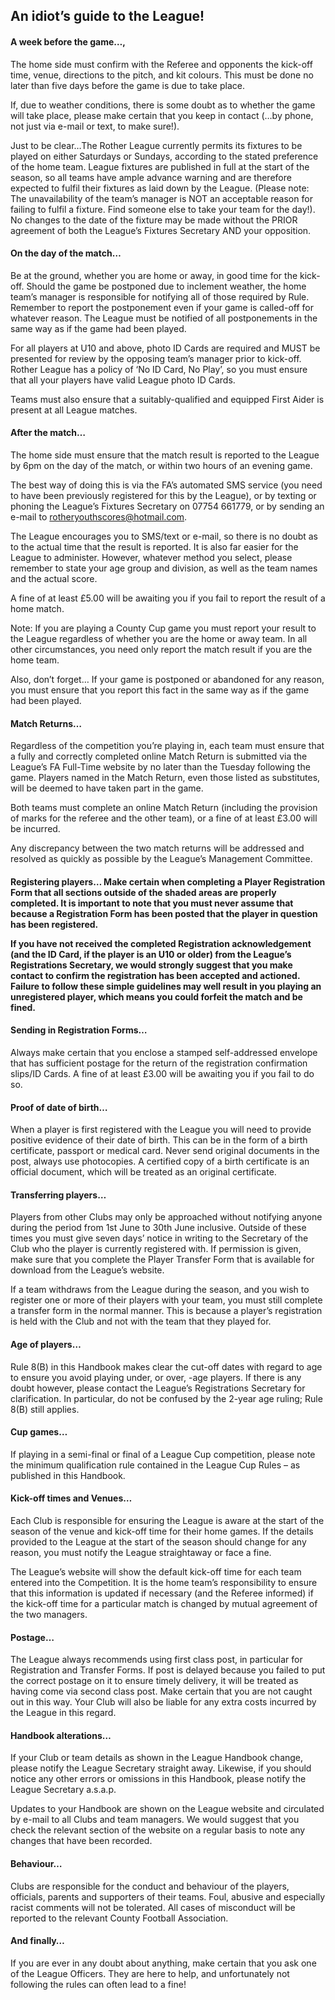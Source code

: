 <h2>An idiot’s guide to the League! </h2>  

<h4>A week before the game…,</h4>
The home side must confirm with the Referee and opponents the kick-off time, venue, directions to the pitch, and kit colours. This must be done no later than five days before the game is due to take place.

If, due to weather conditions, there is some doubt as to whether the game will take place, please make certain that you keep in contact (…by phone, not just via e-mail or text, to make sure!).

Just to be clear…The Rother League currently permits its fixtures to be played on either Saturdays or Sundays, according to the stated preference of the home team.  League fixtures are published in full at the start of the season, so all teams have ample advance warning and are therefore expected to fulfil their fixtures as laid down by the League.  (Please note: The unavailability of the team’s manager is NOT an acceptable reason for failing to fulfil a fixture.   Find someone else to take your team for the day!).  No changes to the date of the fixture may be made without the PRIOR agreement of both the League’s Fixtures Secretary AND your opposition.

<h4>On the day of the match…</h4>
Be at the ground, whether you are home or away, in good time for the kick-off.  Should the game be postponed due to inclement weather, the home team’s manager is responsible for notifying all of those required by Rule.  Remember to report the postponement even if your game is called-off for whatever reason.  The League must be notified of all postponements in the same way as if the game had been played.

For all players at U10 and above, photo ID Cards are required and MUST be presented for review by the opposing team’s manager prior to kick-off.  Rother League has a policy of ‘No ID Card, No Play’, so you must ensure that all your players have valid League photo ID Cards.

Teams must also ensure that a suitably-qualified and equipped First Aider is present at all League matches.

<h4>After the match…</h4>
The home side must ensure that the match result is reported to the League by 6pm on the day of the match, or within two hours of an evening game. 

The best way of doing this is via the FA’s automated SMS service (you need to have been previously registered for this by the League), or by texting or phoning the League’s Fixtures Secretary on 07754 661779, or by sending an e-mail to rotheryouthscores@hotmail.com.

The League encourages you to SMS/text or e-mail, so there is no doubt as to the actual time that the result is reported.  It is also far easier for the League to administer.  However, whatever method you select, please remember to state your age group and division, as well as the team names and the actual score.  

A fine of at least £5.00 will be awaiting you if you fail to report the result of a home match.

Note: If you are playing a County Cup game you must report your result to the League regardless of whether you are the home or away team.  In all other circumstances, you need only report the match result if you are the home team.

Also, don’t forget… If your game is postponed or abandoned for any reason, you must ensure that you report this fact in the same way as if the game had been played.

<h4>Match Returns…</h4>
Regardless of the competition you’re playing in, each team must ensure that a fully and correctly completed online Match Return is submitted via the League’s FA Full-Time website by no later than the Tuesday following the game.  Players named in the Match Return, even those listed as substitutes, will be deemed to have taken part in the game. 

Both teams must complete an online Match Return (including the provision of marks for the referee and the other team), or a fine of at least £3.00 will be incurred.

Any discrepancy between the two match returns will be addressed and resolved as quickly as possible by the League’s Management Committee.

<h4>Registering players…
Make certain when completing a Player Registration Form that all sections outside of the shaded areas are properly completed.   It is important to note that you must never assume that because a Registration Form has been posted that the player in question has been registered.  

If you have not received the completed Registration acknowledgement (and the ID Card, if the player is an U10 or older) from the League’s Registrations Secretary, we would strongly suggest that you make contact to confirm the registration has been accepted and actioned.  Failure to follow these simple guidelines may well result in you playing an unregistered player, which means you could forfeit the match and be fined.

<h4>Sending in Registration Forms…</h4>
Always make certain that you enclose a stamped self-addressed envelope that has sufficient postage for the return of the registration confirmation slips/ID Cards. A fine of at least £3.00 will be awaiting you if you fail to do so.

<h4>Proof of date of birth…</h4>
When a player is first registered with the League you will need to provide positive evidence of their date of birth.  This can be in the form of a birth certificate, passport or medical card.  Never send original documents in the post, always use photocopies.  A certified copy of a birth certificate is an official document, which will be treated as an original certificate.

<h4>Transferring players…</h4>
Players from other Clubs may only be approached without notifying anyone during the period from 1st June to 30th June inclusive.  Outside of these times you must give seven days’ notice in writing to the Secretary of the Club who the player is currently registered with.  If permission is given, make sure that you complete the Player Transfer Form that is available for download from the League’s website.

If a team withdraws from the League during the season, and you wish to register one or more of their players with your team, you must still complete a transfer form in the normal manner.  This is because a player’s registration is held with the Club and not with the team that they played for.

<h4>Age of players…</h4>
Rule 8(B) in this Handbook makes clear the cut-off dates with regard to age to ensure you avoid playing under, or over, -age players.  If there is any doubt however, please contact the League’s Registrations Secretary for clarification.   In particular, do not be confused by the 2-year age ruling; Rule 8(B) still applies.

<h4>Cup games…</h4>
If playing in a semi-final or final of a League Cup competition, please note the minimum qualification rule contained in the League Cup Rules – as published in this Handbook.

<h4>Kick-off times and Venues…</h4>
Each Club is responsible for ensuring the League is aware at the start of the season of the venue and kick-off time for their home games.  If the details provided to the League at the start of the season should change for any reason, you must notify the League straightaway or face a fine. 

The League’s website will show the default kick-off time for each team entered into the Competition.   It is the home team’s responsibility to ensure that this information is updated if necessary (and the Referee informed) if the kick-off time for a particular match is changed by mutual agreement of the two managers.

<h4>Postage…</h4>
The League always recommends using first class post, in particular for Registration and Transfer Forms.  If post is delayed because you failed to put the correct postage on it to ensure timely delivery, it will be treated as having come via second class post.  Make certain that you are not caught out in this way.  Your Club will also be liable for any extra costs incurred by the League in this regard.

<h4>Handbook alterations…</h4>
If your Club or team details as shown in the League Handbook change, please notify the League Secretary straight away.  Likewise, if you should notice any other errors or omissions in this Handbook, please notify the League Secretary a.s.a.p. 

Updates to your Handbook are shown on the League website and circulated by e-mail to all Clubs and team managers.  We would suggest that you check the relevant section of the website on a regular basis to note any changes that have been recorded.

<h4>Behaviour…</h4>
Clubs are responsible for the conduct and behaviour of the players, officials, parents and supporters of their teams.  Foul, abusive and especially racist comments will not be tolerated.  All cases of misconduct will be reported to the relevant County Football Association.

<h4>And finally…</h4>
If you are ever in any doubt about anything, make certain that you ask one of the League Officers. They are here to help, and unfortunately not following the rules can often lead to a fine! 
